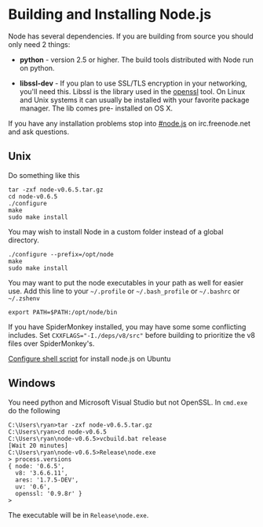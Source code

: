 # Building and Installing Node.js

Node has several dependencies.  If you are building from source you should
only need 2 things:

* **python** - version 2.5 or higher. The build tools distributed with
  Node run on python.

* **libssl-dev** - If you plan to use SSL/TLS encryption in your
  networking, you'll need this.  Libssl is the library used in the
  [openssl](http://www.openssl.org/) tool. On Linux and Unix systems
  it can usually be installed with your favorite package manager. The
  lib comes pre- installed on OS X.

If you have any installation problems stop into [#node.js](http://webchat.freenode.net/?channels=node.js&uio=d4) on irc.freenode.net and ask questions.

## Unix

Do something like this

```
tar -zxf node-v0.6.5.tar.gz
cd node-v0.6.5
./configure
make
sudo make install
```

You may wish to install Node in a custom folder instead of a global directory. 

    ./configure --prefix=/opt/node
    make
    sudo make install

You may want to put the node executables in your path as well for easier use. Add this line to your `~/.profile` or `~/.bash_profile` or `~/.bashrc` or `~/.zshenv`

    export PATH=$PATH:/opt/node/bin

If you have SpiderMonkey installed, you may have some some conflicting includes. Set `CXXFLAGS="-I./deps/v8/src"` before building to prioritize the v8 files over SpiderMonkey's.

[Configure shell script](http://apptob.org) for install node.js on Ubuntu

## Windows

You need python and Microsoft Visual Studio but not OpenSSL. In `cmd.exe` do the following

```
C:\Users\ryan>tar -zxf node-v0.6.5.tar.gz
C:\Users\ryan>cd node-v0.6.5
C:\Users\ryan\node-v0.6.5>vcbuild.bat release
[Wait 20 minutes]
C:\Users\ryan\node-v0.6.5>Release\node.exe
> process.versions
{ node: '0.6.5',
  v8: '3.6.6.11',
  ares: '1.7.5-DEV',
  uv: '0.6',
  openssl: '0.9.8r' }
>
```

The executable will be in `Release\node.exe`.